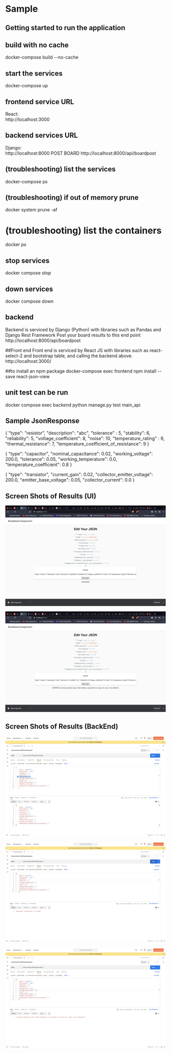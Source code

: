 # Sample

## Getting started to run the application

## build with no cache
docker-compose build --no-cache

## start the services
docker-compose up

## frontend service URL
React:            
http://localhost:3000

## backend services URL
Django:            
http://localhost:8000
POST BOARD
http://localhost:8000/api/boardpost

## (troubleshooting) list the services
docker-compose ps

## (troubleshooting) if out of memory prune
docker system prune -af

# (troubleshooting) list the containers
docker ps

## stop services
docker compose stop

## down services
docker compose down

## backend
Backend is serviced by Django (Python) with libraries such as Pandas and Django Rest Framework
Post your board results to this end point
http://localhost:8000/api/boardpost

##Front end
Front end is serviced by React JS with libraries such as react-select-2 and bootstrap table, and calling the backend above.
http://localhost:3000/

##to install an npm package
docker-compose exec frontend npm install --save react-json-view

## unit test can be run

docker compose exec backend python manage.py test main_api

## Sample JsonResponse

{
    "type": "resistor",
    "description": "abc",
    "tolerance" : 5,
    "stability": 6,
    "reliability": 5,
    "voltage_coefficient": 8,
    "noise": 10,
    "temperature_rating" : 9,
    "thermal_resistance": 7,
    "temperature_coefficient_of_resistance": 9
}

{
    "type": "capacitor",
    "nominal_capacitance": 0.02,
    "working_voltage": 200.0,
    "tolerance": 0.05,
    "working_temperature": 0.0,
    "temperature_coefficient": 0.8
}

{
    "type": "transistor",
    "current_gain": 0.02,
    "collector_emitter_voltage": 200.0,
    "emitter_base_voltage": 0.05,
    "collector_current": 0.0
}


## Screen Shots of Results (UI)

![Alt text](sample_pics/UI4.png?raw=true "List")

![Alt text](sample_pics/UI5.png?raw=true "List")

## Screen Shots of Results (BackEnd)

![Alt text](sample_pics/PM1.png?raw=true "List")

![Alt text](sample_pics/PM2.png?raw=true "List")

![Alt text](sample_pics/PM3.png?raw=true "List")

